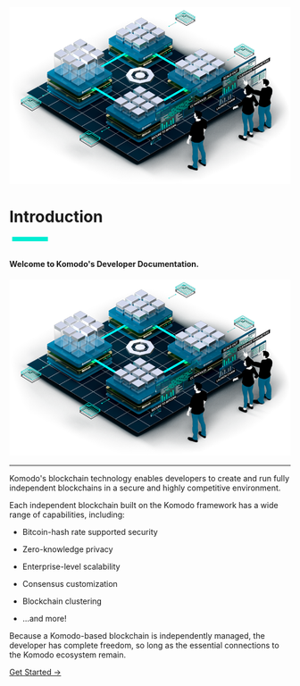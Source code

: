 <!--Sidd: Since the below HTML content is not a repeating element, I'm not going to create a unique component, nor a separate CSS class at this time.-->

<div>

<div class="introductoryImage">

<img src="./Dev_Docs_Introduction_small.png">

</div>

<h1>Introduction</h1>

<div style="width: 4rem; height: .5rem; margin: .1rem 0rem 2rem .3rem; background-color: #00EDD3;"></div>

<h4>Welcome to Komodo's Developer Documentation.</h4>

<div class="mobileIntroductoryImage">

<img src="./Dev_Docs_Introduction_small.png">

</div>

</div>

<hr style="clear: both;">

Komodo's blockchain technology enables developers to create and run fully independent blockchains in a secure and highly competitive environment.

Each independent blockchain built on the Komodo framework has a wide range of capabilities, including:

* Bitcoin-hash rate supported security

* Zero-knowledge privacy

* Enterprise-level scalability

* Consensus customization

* Blockchain clustering

* ...and more!

Because a Komodo-based blockchain is independently managed, the developer has complete freedom, so long as the essential connections to the Komodo ecosystem remain.

<div class="introductionLinkDiv">

<a class="introductionLink" href="../basic-docs/start-here/outline-for-new-developers.html">Get Started →</a>

</div>

